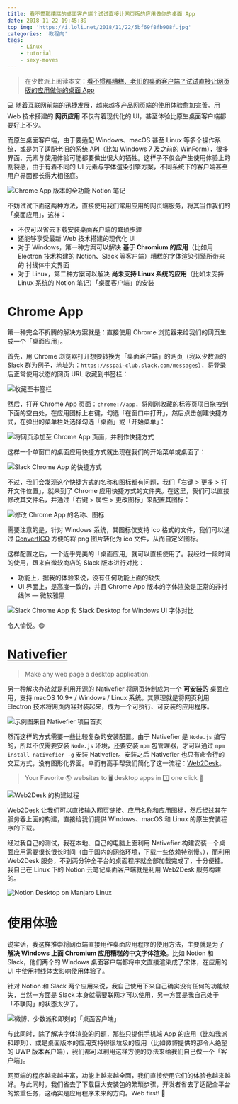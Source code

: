 ```yaml
---
title: 看不惯那糟糕的桌面客户端？试试直接让网页版的应用做你的桌面 App
date: 2018-11-22 19:45:39
top_img: 'https://i.loli.net/2018/11/22/5bf69f8fb908f.jpg'
categories: '教程向'
tags:
    - Linux
    - tutorial
    - sexy-moves
---
```


> 在少数派上阅读本文：[看不惯那糟糕、老旧的桌面客户端？试试直接让网页版的应用做你的桌面 App](https://sspai.com/post/50250)

💻 随着互联网前端的迅捷发展，越来越多产品网页端的使用体验愈加完善。用 Web 技术搭建的 **网页应用** 不仅有着现代化的 UI，甚至体验比原生桌面客户端都要好上不少。

而原生桌面客户端，由于要适配 Windows、macOS 甚至 Linux 等多个操作系统，或是为了适配老旧的系统 API（比如 Windows 7 及之前的 WinForm），很多界面、元素与使用体验可能都要做出很大的牺牲。这样子不仅会产生使用体验上的割裂感，由于有着不同的 UI 元素与字体渲染引擎方案，不同系统下的客户端甚至用户界面都长得大相径庭。

![Chrome App 版本的全功能 Notion 笔记](https://i.loli.net/2018/11/22/5bf69922d2197.png)

不妨试试下面这两种方法，直接使用我们常用应用的网页端服务，将其当作我们的「桌面应用」，这样：

- 不仅可以省去下载安装桌面客户端的繁琐步骤
- 还能够享受最新 Web 技术搭建的现代化 UI
- 对于 Windows，第一种方案可以解决 **基于 Chromium 的应用**（比如用 Electron 技术构建的 Notion、Slack 等客户端）糟糕的字体渲染引擎所带来的 衬线体中文界面
- 对于 Linux，第二种方案可以解决 **尚未支持 Linux 系统的应用**（比如未支持 Linux 系统的 Notion 笔记）「桌面客户端」的安装

# Chrome App

第一种完全不折腾的解决方案就是：直接使用 Chrome 浏览器来给我们的网页生成一个「桌面应用」。

首先，用 Chrome 浏览器打开想要转换为「桌面客户端」的网页（我以少数派的 Slack 群为例子，地址为：`https://sspai-club.slack.com/messages`），将登录后正常使用状态的网页 URL 收藏到书签栏：

![收藏至书签栏](https://i.loli.net/2018/11/22/5bf699496d91f.png)

然后，打开 Chrome App 页面：`chrome://app`，将刚刚收藏的标签页项目拖拽到下面的空白处，在应用图标上右键，勾选「在窗口中打开」，然后点击创建快捷方式，在弹出的菜单栏处选择勾选「桌面」或「开始菜单」：

![将网页添加至 Chrome App 页面，并制作快捷方式](https://i.loli.net/2018/11/22/5bf6996a242ff.gif)

这样一个单窗口的桌面应用快捷方式就出现在我们的开始菜单或桌面了：

![Slack Chrome App 的快捷方式](https://i.loli.net/2018/11/22/5bf699a147ba1.png)

不过，我们会发现这个快捷方式的名称和图标都有问题，我们「右键 > 更多 > 打开文件位置」，就来到了 Chrome 应用快捷方式的文件夹。在这里，我们可以直接修改其文件名，并通过「右键 > 属性 > 更改图标」来配置其图标：

![修改 Chrome App 的名称、图标](https://i.loli.net/2018/11/22/5bf69a8ea75ce.gif)

需要注意的是，针对 Windows 系统，其图标仅支持 ico 格式的文件，我们可以通过 [ConvertICO](https://convertico.com/) 方便的将 png 图片转化为 ico 文件，从而自定义图标。

这样配置之后，一个近乎完美的「桌面应用」就可以直接使用了。我经过一段时间的使用，跟来自微软商店的 Slack 版本进行对比：

- 功能上，据我的体验来说，没有任何功能上面的缺失
- UI 界面上，是高度一致的，并且 Chrome App 版本的字体渲染是正常的非衬线体 — 微软雅黑

![Slack Chrome App 和 Slack Desktop for Windows UI 字体对比](https://i.loli.net/2018/11/22/5bf69a1d939d9.jpg)

令人愉悦。😄

# [Nativefier](https://github.com/jiahaog/nativefier/)

> Make any web page a desktop application.

另一种解决办法就是利用开源的 Nativefier 将网页转制成为一个 **可安装的** 桌面应用，支持 macOS 10.9+ / Windows / Linux 系统。其原理就是将网页利用 Electron 技术将网页内容封装起来，成为一个可执行、可安装的应用程序。

![示例图来自 Nativefier 项目首页](https://i.loli.net/2018/11/22/5bf69a80bd69b.gif)

然而这样的方式需要一些比较复杂的安装配置。由于 Nativefier 是 `Node.js` 编写的，所以不仅需要安装 `Node.js` 环境，还要安装 `npm` 包管理器，才可以通过 `npm install nativefier -g` 安装 Nativefier。安装之后 Nativefier 也只有命令行的交互方式，没有图形化界面。幸而有高手帮我们简化了这一流程：[Web2Desk](https://desktop.appmaker.xyz/)。

> Your Favorite 🌎 websites to 🖥 desktop apps in 1️⃣ one click 🚀

![Web2Desk 的构建过程](https://i.loli.net/2018/11/22/5bf69ade95ab0.gif)

Web2Desk 让我们可以直接输入网页链接、应用名称和应用图标，然后经过其在服务器上面的构建，直接给我们提供 Windows、macOS 和 Linux 的原生安装程序的下载。

经过我自己的测试，我在本地、自己的电脑上面利用 Nativefier 构建安装一个桌面应用需要很长很长时间（由于国内的网络环境，下载一些依赖特别慢。），而利用 Web2Desk 服务，不到两分钟全平台的桌面程序就全部加载完成了，十分便捷。我自己在 Linux 下的 Notion 云笔记桌面客户端就是利用 Web2Desk 服务构建的。

![Notion Desktop on Manjaro Linux](https://i.loli.net/2018/11/22/5bf69b08d720a.png)

# 使用体验

说实话，我这样推崇将网页端直接用作桌面应用程序的使用方法，主要就是为了 **解决 Windows 上面 Chromium 应用糟糕的中文字体渲染**。比如 Notion 和 Slack，他们两个的 Windows 桌面客户端都将中文直接渲染成了宋体，在应用的 UI 中使用衬线体太影响使用体验了。

针对 Notion 和 Slack 两个应用来说，我自己使用下来自己确实没有任何的功能缺失，当然一方面是 Slack 本身就需要联网才可以使用，另一方面是我自己处于「不联网」的状态太少了。

![微博、少数派和即刻的「桌面客户端」](https://i.loli.net/2018/11/22/5bf69b41cbf4f.png)

与此同时，除了解决字体渲染的问题，那些只提供手机端 App 的应用（比如我派和即刻）、或是桌面版本的应用支持得很垃圾的应用（比如微博提供的那令人绝望的 UWP 版本客户端），我们都可以利用这样方便的办法来给我们自己做一个「客户端」。

网页端的程序越来越丰富，功能上越来越全面，我们直接使用它们的体验也越来越好。与此同时，我们省去了下载巨大安装包的繁琐步骤，开发者省去了适配全平台的繁重任务，这确实是应用程序未来的方向。Web first! 💪